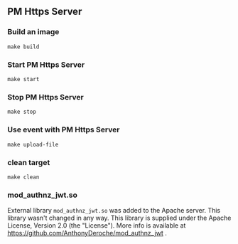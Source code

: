 PM Https Server
---------------

### Build an image
```
make build
```

### Start PM Https Server
```
make start
```

### Stop PM Https Server
```
make stop
```

### Use event with PM Https Server
```
make upload-file
```

### clean target
```
make clean
```

### mod_authnz_jwt.so

External library `mod_authnz_jwt.so` was added to the Apache server. This library wasn't changed in any way.
This library is supplied under the Apache License, Version 2.0 (the "License"). More info is available at
https://github.com/AnthonyDeroche/mod_authnz_jwt .
